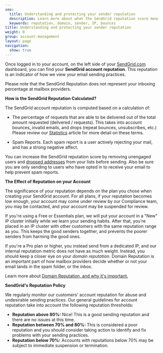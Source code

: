 ```yaml
---
seo:
  title: Understanding and protecting your sender reputation
  description: Learn more about what the SendGrid reputation score means, and how it differs from your Domain Reputation...
  keywords: reputation, domain, sender, IP, bounces
title: Understanding and protecting your sender reputation
weight: 0
group: account-management
layout: page
navigation:
  show: true
---
```


Once logged in to your account, on the left side of your [SendGrid.com](https://sendgrid.com) dashboard, you can find your **SendGrid account reputation**. This reputation is an indicator of how we view your email sending practices.

[]({{root_url}}/images/Screen_Shot_2015-05-20_at_3.32.24_PM.png)

<call-out>

Please note that the SendGrid Reputation does not represent your inboxing percentage at mailbox providers.

</call-out>

**How is the SendGrid Reputation Calculated?**

The SendGrid account reputation is computed based on a calculation of:

- The percentage of requests that are able to be delivered out of the total amount requested (delivered / requests). This takes into account bounces, invalid emails, and drops (repeat bounces, unsubscribes, etc.) Please review our [Statistics]({{root_url}}/docs/user-interface/analytics-and-reporting/stats-overview/) article for more detail on these terms.

- Spam Reports. Each spam report is a user actively rejecting your mail, and has a strong negative affect.

<call-out>

You can increase the SendGrid reputation score by removing unengaged users and [dropped addresses]({{root_url}}/glossary/drops/) from your lists before sending. Also be sure you are only sending to users who have opted in to receive your email to help prevent spam reports.

</call-out>

**The Effect of Reputation on your Account**

The significance of your reputation depends on the plan you chose when creating your SendGrid account. For all plans, if your reputation becomes low enough, your account may come under review by our Compliance team, you may be contacted, and your account may be suspended for review.

If you're using a Free or Essentials plan, we will put your account in a "New" IP cluster initially while we learn your sending habits. After that, you're placed in an IP cluster with other customers with the same reputation range as you. This keeps the good senders together, and prevents the poorer senders from harming the good ones.

If you're a Pro plan or higher, you instead send from a dedicated IP, and our internal reputation metric does not have as much weight. Instead, you should keep a closer eye on your _domain reputation_. Domain Reputation is an important part of how mailbox providers decide whether or not your email lands in the spam folder, or the inbox.

<call-out>

Learn more about [Domain Reputation, and why it's important.](https://sendgrid.com/blog/what-is-a-domain-reputation/)

</call-out>

**SendGrid's Reputation Policy**

We regularly monitor our customers' account reputation for abuse and undesirable sending practices. Our general guidelines for account reputation take into account the following reputation thresholds:

- **Reputation above 80%:** Nice! This is a good sending reputation and there are no issues at this time.
- **Reputation between 70% and 80%:** This is considered a poor reputation and you should consider taking action to identify and fix problems with your sending practices.
- **Reputation below 70%:** Accounts with reputations below 70% may be subject to immediate suspension or termination.
